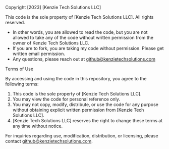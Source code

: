 Copyright [2023] [Kenzie Tech Solutions LLC]

This code is the sole property of [Kenzie Tech Solutions LLC]. All rights reserved.
* In other words, you are allowed to read the code, but you are not allowed to take any of the code without written permission from the owner of Kenzie Tech Solutions LLC.
* If you are to fork, you are taking my code without permission. Please get written email permission. 
* Any questions, please reach out at github@kenzietechsolutions.com


Terms of Use

By accessing and using the code in this repository, you agree to the following terms:

1. This code is the sole property of [Kenzie Tech Solutions LLC].
2. You may view the code for personal reference only.
3. You may not copy, modify, distribute, or use the code for any purpose without obtaining explicit written permission from [Kenzie Tech Solutions LLC].
4. [Kenzie Tech Solutions LLC] reserves the right to change these terms at any time without notice.

For inquiries regarding use, modification, distribution, or licensing, please contact github@kenzietechsolutions.com.
